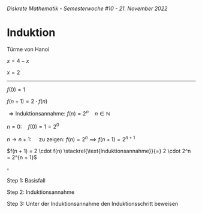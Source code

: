 ###### Diskrete Mathematik - Semesterwoche #10 - 21. November 2022

# Induktion

Türme von Hanoi

$x = 4 - x$

$x = 2$

---

$f(0) = 1$

$f(n + 1) = 2 \cdot f(n)$

$\Rightarrow \text{Induktionsannahme: } f(n) = 2^n \quad n \in \mathbb{N}$

$n = 0: \quad f(0) = 1 = 2^0$

$n \rightarrow n + 1: \quad \text{ zu zeigen: } f(n) = 2^n \implies f(n + 1) = 2^{n + 1}$

$f(n + 1) = 2 \cdot f(n) \stackrel{\text{Induktionsannahme}}{=} 2 \cdot 2^n = 2^{n + 1}$

$\square$

Step 1: Basisfall

Step 2: Induktionsannahme

Step 3: Unter der Induktionsannahme den Induktionsschritt beweisen
